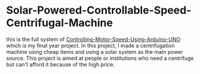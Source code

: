 # Solar-Powered-Controllable-Speed-Centrifugal-Machine
this is the full system of [Controlling-Motor-Speed-Using-Arduino-UNO](https://github.com/Exsel1ent/Controlling-Motor-Speed-Using-Arduino-UNO) which is my final year project. In this project, I made a centrifugation machine using cheap items and using a solar system as the main power source. This project is aimed at people or institutions who need a centrifuge but can't afford it because of the high price.
